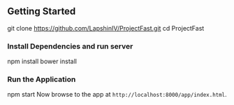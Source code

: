 ## Getting Started
git clone https://github.com/LapshinIV/ProjectFast.git
cd ProjectFast
### Install Dependencies and run server
npm install
bower install
### Run the Application
npm start
Now browse to the app at `http://localhost:8000/app/index.html`.
